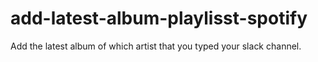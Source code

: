 # add-latest-album-playlisst-spotify
Add the latest album of which artist that you typed your slack channel. 
